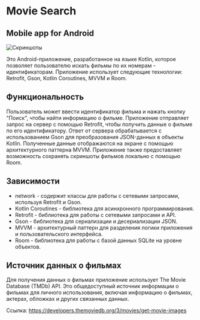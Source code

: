 # Movie Search
## Mobile app for Android
![Скриншоты](https://www.dropbox.com/s/imom991wz1bep95/movieSearchScreen.jpg?raw=1)

Это Android-приложение, разработанное на языке Kotlin, которое позволяет пользователю искать фильмы по их номерам - идентификаторам. Приложение использует следующие технологии: Retrofit, Gson, Kotlin Coroutines, MVVM и Room.

## Функциональность
Пользователь может ввести идентификатор фильма и нажать кнопку "Поиск", чтобы найти информацию о фильме.
Приложение отправляет запрос на сервер с помощью Retrofit, чтобы получить данные о фильме по его идентификатору.
Ответ от сервера обрабатывается с использованием Gson для преобразования JSON-данных в объекты Kotlin.
Полученные данные отображаются на экране с помощью архитектурного паттерна MVVM.
Приложение также предоставляет возможность сохранять скриншоты фильмов локально с помощью Room.

## Зависимости
+ network - содержит классы для работы с сетевыми запросами, используя Retrofit и Gson.
+ Kotlin Coroutines - библиотека для асинхронного программирования.
+ Retrofit - библиотека для работы с сетевыми запросами и API.
+ Gson - библиотека для сериализации и десериализации JSON.
+ MVVM - архитектурный паттерн для разделения логики приложения и пользовательского интерфейса.
+ Room - библиотека для работы с базой данных SQLite на уровне объектов.

## Источник данных о фильмах
Для получения данных о фильмах приложение использует The Movie Database (TMDb) API. Это общедоступный источник информации о фильмах для личного использования, включая информацию о фильмах, актерах, обложках и других связанных данных.

Ссылка: 
<https://developers.themoviedb.org/3/movies/get-movie-images>
